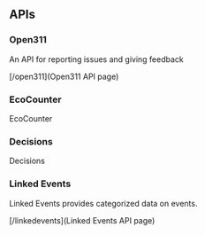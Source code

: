 ## APIs

### Open311

An API for reporting issues and giving feedback

[/open311](Open311 API page)

### EcoCounter

EcoCounter

### Decisions

Decisions

### Linked Events

Linked Events provides categorized data on events. 

[/linkedevents](Linked Events API page)
